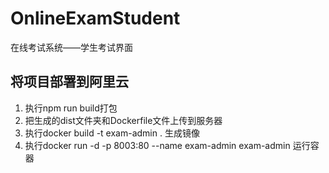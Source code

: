 # OnlineExamStudent
在线考试系统——学生考试界面

## 将项目部署到阿里云
1. 执行npm run build打包
2. 把生成的dist文件夹和Dockerfile文件上传到服务器
3. 执行docker build -t exam-admin . 生成镜像
4. 执行docker run -d -p 8003:80 --name exam-admin exam-admin 运行容器
